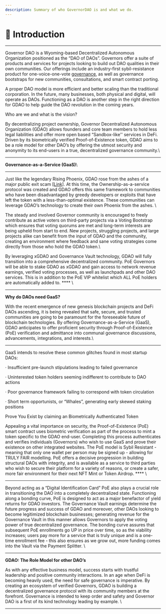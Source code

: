 ```yaml
---
description: Summary of who GovernorDAO is and what we do.
---
```


# 👋 Introduction

****

Governor DAO is a Wyoming-based Decentralized Autonomous Organization positioned as the “DAO of DAOs”. Governors offer a suite of products and services for projects looking to build out DAO qualities in their own communities. Our offerings include an industry-first sybil-resistance product for one-voice-one-vote [governance](https://blog.governordao.org/2020/10/18/governor-gdao-state-of-the-union/), as well as governance bootstraps for new communities, consultations, and smart contract porting.

A proper DAO model is more efficient and better scaling than the traditional corporation. In the future, many businesses, both physical and digital, will operate as DAOs. Functioning as a DAO is another step in the right direction for GDAO to help guide the DAO revolution in the coming years.

Who are we and what is the vision?

By decentralizing project ownership, Governor Decentralized Autonomous Organization (GDAO) allows founders and core team members to hold less legal liabilities and offer more open based “Sandbox-like'' services in DeFi. Driven by its biometrically verified Proof-of-Existence token, GDAO aims to be a role model for other DAO’s by offering the utmost security and anonymity to its end-users in a true, decentralized governance community.\
****

**Governance-as-a-Service (GaaS)**\
****

Just like the legendary Rising Phoenix, GDAO rose from the ashes of a major public exit scam [\[Link\]](https://dunk.medium.com/cbdao-exitscammed-moving-forward-as-a-community-9767bc4a8037). At this time, the Ownership-as-a-service protocol was created and GDAO offers this same framework to communities who have been disadvantaged by greedy developers or exploits that have left the token with a less-than-optimal existence. These communities can leverage GDAO’s technology to create their own Phoenix from the ashes. \


The steady and involved Governor community is encouraged to freely contribute as active voters on third-party projects via a Voting Bootstrap which ensures that voting quorums are met and long-term interests are being upheld from start to end. New projects, struggling projects, and large projects alike can benefit from the input of GDAO and the community, creating an environment where feedback and sane voting strategies come directly from those who hold the GDAO token.\


By leveraging xGDAO and Governance Vault technology, GDAO will fully transition into a comprehensive decentralized community. PoE Governors will be able to stake GDAO as xGDAO and gain access to network revenue earnings, verified voting processes, as well as launchpads and other DAO services. This is in addition to the PoE VIP whitelist which ALL PoE holders are automatically added to. **** \
****

**Why do DAOs need GaaS?**

With the recent emergence of new genesis blockchain projects and DeFi DAOs ascending, it is being revealed that safe, secure, and trusted communities are going to be paramount for the foreseeable future of blockchain technologies. By offering Governance-as-a-Service (GaaS), GDAO anticipates to offer proficient security through Proof-of-Existence (PoE) verification and admittance into communal governance discussions, advancements, integrations, and interests.\
****

GaaS intends to resolve these common glitches found in most startup DAOs:&#x20;

·      Insufficient pre-launch stipulations leading to failed governance

·      Uninterested token holders seeming indifferent to contribute to DAO actions

·      Poor governance framework failing to correspond with token circulation

·      Short term opportunists, or “Whales”, generating early skewed staking positions

Prove You Exist by claiming an Biometrically Authenticated Token

Appealing a vital importance on security, the Proof-of-Existence (PoE) smart contract uses biometric verification as part of the process to mint a token specific to the GDAO end-user. Completing this process authenticates and verifies individuals (Governors) who wish to use GaaS and prove their existence on other integrated websites. The PoE model is Sybil Resistant - meaning that only one wallet per person may be signed up - allowing for TRULY FAIR modelling.  PoE offers a decisive progression in building structural DAOs with integrity, and is available as a service to third parties who wish to secure their platform for a variety of reasons, or create a safer, more fair environment for their next NFT Mint or Token Airdrop. **** \
****

Beyond acting as a “Digital Identification Card” PoE also plays a crucial role in transitioning the DAO into a completely decentralized state. Functioning along a bonding curve, PoE is designed to act as a major benefactor of yield returns for GDAO investors. The Governance Vault earnings determine the future progress and success of GDAO and moreover, other DAOs looking to become legitimized blockchain businesses; generating revenue for the Governance Vault in this manner allows Governors to apply the voting power of true decentralized governance. The bonding curve assures that subsequent PoE enrollments go UP in price over time, so as the viability increases; users pay more for a service that is truly unique and is a one-time enrollment fee - this also ensures as we grow out, more funding comes into the Vault via the Payment Splitter. \
****

**GDAO: The Role Model for other DAO’s**

As with any effective business model, success starts with trustful leadership and positive community interactions. In an age when DeFi is becoming heavily used, the need for safe governance is imperative. By creating an ecosystem of verified Governors, GDAO is building a decentralized governance protocol with its community members at the forefront. Governance is intended to keep order and safety and Governor DAO is a first of its kind technology leading by example. \
****
